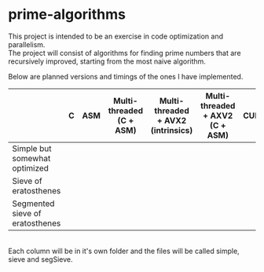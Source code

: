 # prime-algorithms
This project is intended to be an exercise in code optimization and parallelism.  
The project will consist of algorithms for finding prime numbers that are recursively improved, 
starting from the most naive algorithm.  

Below are planned versions and timings of the ones I have implemented.
  
|                                 | C | ASM | Multi-threaded (C + ASM) |  Multi-threaded  + AVX2 (intrinsics) | Multi-threaded + AXV2 (C + ASM) | CUDA |
|---------------------------------|---|-----|--------------------------|--------------------------------------|---------------------------------|------|
| Simple but somewhat optimized   |   |     |                          |                                      |                                 |      |
| Sieve of eratosthenes           |   |     |                          |                                      |                                 |      |
| Segmented sieve of eratosthenes |   |     |                          |                                      |                                 |      |

&nbsp;  
Each column will be in it's own folder and the files will be called simple, sieve and segSieve.
